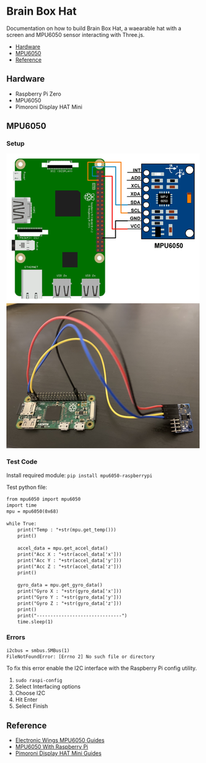 # Brain Box Hat

Documentation on how to build Brain Box Hat, a waearable hat with a screen and MPU6050 sensor interacting with Three.js.

* [Hardware](#Hardware)
* [MPU6050](#MPU6050)
* [Reference](#Reference)

## Hardware

* Raspberry Pi Zero
* MPU6050
* Pimoroni Display HAT Mini

## MPU6050

### Setup

![MPU6050 Interfacing with Raspberry Pi](./images/diagram.png)
![Connected MPU6050 and Raspberry Pi Zero](./images/connects.jpg)

### Test Code

Install required module:
```pip install mpu6050-raspberrypi```

Test python file:

```
from mpu6050 import mpu6050
import time
mpu = mpu6050(0x68)

while True:
    print("Temp : "+str(mpu.get_temp()))
    print()

    accel_data = mpu.get_accel_data()
    print("Acc X : "+str(accel_data['x']))
    print("Acc Y : "+str(accel_data['y']))
    print("Acc Z : "+str(accel_data['z']))
    print()

    gyro_data = mpu.get_gyro_data()
    print("Gyro X : "+str(gyro_data['x']))
    print("Gyro Y : "+str(gyro_data['y']))
    print("Gyro Z : "+str(gyro_data['z']))
    print()
    print("-------------------------------")
    time.sleep(1)
```

### Errors

```
i2cbus = smbus.SMBus(1)
FileNotFoundError: [Errno 2] No such file or directory
```
To fix this error enable the I2C interface with the Raspberry Pi config utility.

1. ```sudo raspi-config```
2. Select Interfacing options
3. Choose I2C 
4. Hit Enter
5. Select Finish

## Reference

* [Electronic Wings MPU6050 Guides](https://www.electronicwings.com/raspberry-pi/mpu6050-accelerometergyroscope-interfacing-with-raspberry-pi)
* [MPU6050 With Raspberry Pi](https://github.com/Arijit1080/mpu6050-with-Raspberry-Pi)
* [Pimoroni Display HAT Mini Guides](https://shop.pimoroni.com/products/display-hat-mini)
